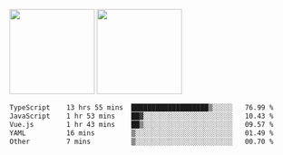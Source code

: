 <img src="https://github-readme-stats.vercel.app/api?username=Dream4ever&count_private=true&show_icons=true&theme=tokyonight" height="150" /> <img src="https://github-readme-stats.vercel.app/api/top-langs/?username=Dream4ever&count_private=true&show_icons=true&theme=tokyonight&langs_count=5&layout=compact" height="150" />

<!--START_SECTION:waka-->

```txt
TypeScript    13 hrs 55 mins  ███████████████████▒░░░░░   76.99 %
JavaScript    1 hr 53 mins    ██▓░░░░░░░░░░░░░░░░░░░░░░   10.43 %
Vue.js        1 hr 43 mins    ██▒░░░░░░░░░░░░░░░░░░░░░░   09.57 %
YAML          16 mins         ▒░░░░░░░░░░░░░░░░░░░░░░░░   01.49 %
Other         7 mins          ▒░░░░░░░░░░░░░░░░░░░░░░░░   00.70 %
```

<!--END_SECTION:waka-->
